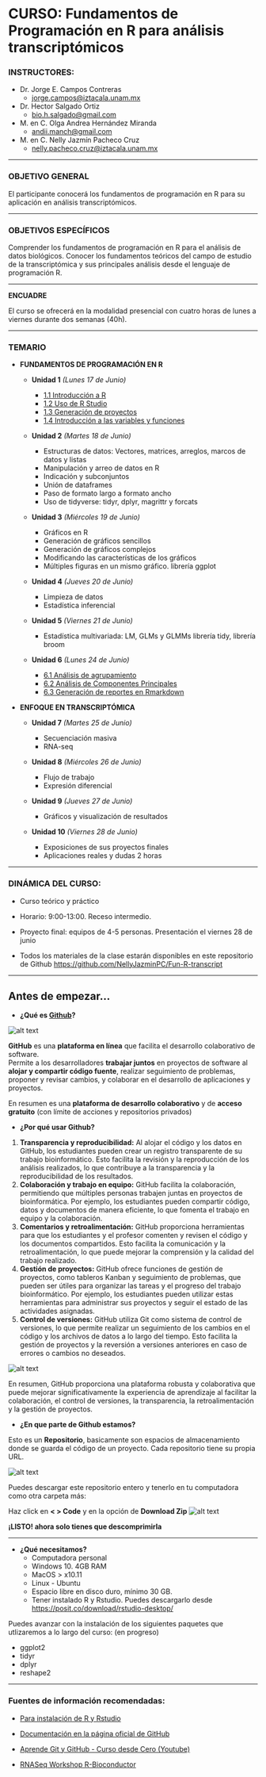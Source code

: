 # CURSO: Fundamentos de Programación en R para análisis transcriptómicos


### INSTRUCTORES:

- Dr. Jorge E. Campos Contreras
    - jorge.campos@iztacala.unam.mx
- Dr. Hector Salgado Ortiz
    - bio.h.salgado@gmail.com
- M. en C. Olga Andrea Hernández Miranda
  - andii.manch@gmail.com
- M. en C. Nelly Jazmín Pacheco Cruz
    - nelly.pacheco.cruz@iztacala.unam.mx
  
----- 
### OBJETIVO GENERAL 

El participante conocerá los fundamentos de programación en R para su aplicación en análisis transcriptómicos. 

---- 

### OBJETIVOS ESPECÍFICOS

Comprender los fundamentos de programación en R para el análisis de datos biológicos.
Conocer los fundamentos teóricos del campo de estudio de la transcriptómica y sus principales análisis desde el lenguaje de programación R.  

----

**ENCUADRE**    

El curso se ofrecerá en la modalidad presencial con cuatro horas de lunes a viernes durante dos semanas (40h).

---

### TEMARIO 

- **FUNDAMENTOS DE PROGRAMACIÓN EN R**
  - **Unidad 1** *(Lunes 17 de Junio)*
    - [1.1 Introducción a R](https://github.com/NellyJazminPC/Fun-R-transcript/blob/main/doc/Unidad_01/U1_1_Intro_R.md)
    - [1.2 Uso de R Studio](https://github.com/NellyJazminPC/Fun-R-transcript/blob/main/doc/Unidad_01/U1_2_Rstudio.md)
    - [1.3 Generación de proyectos](https://github.com/NellyJazminPC/Fun-R-transcript/blob/main/doc/Unidad_01/U1_3_Gestion_proyectos.md)
    - [1.4 Introducción a las variables y funciones](https://github.com/NellyJazminPC/Fun-R-transcript/blob/main/doc/Unidad_01/U1_4_Intro_var_funcion.md)

  - **Unidad 2** *(Martes 18 de Junio)*
      - Estructuras de datos: Vectores, matrices, arreglos, marcos de datos y listas
    - Manipulación y arreo de datos en R
    - Indicación y subconjuntos
    - Unión de dataframes
    - Paso de formato largo a formato ancho
    - Uso de tidyverse: tidyr, dplyr, magrittr y forcats

  - **Unidad 3** *(Miércoles 19 de Junio)*
    - Gráficos en R
    - Generación de gráficos sencillos
    - Generación de gráficos complejos
    - Modificando las características de los gráficos
    - Múltiples figuras en un mismo gráfico. librería ggplot

  - **Unidad 4** *(Jueves 20 de Junio)*
    - Limpieza de datos
    - Estadística inferencial 

  - **Unidad 5** *(Viernes 21 de Junio)*
    - Estadística multivariada: LM, GLMs y GLMMs librería tidy, librería broom 

  - **Unidad 6** *(Lunes 24 de Junio)*
    - [6.1 Análisis de agrupamiento](https://github.com/NellyJazminPC/Fun-R-transcript/blob/main/doc/Unidad_06/U6_1_Analisis_agrupamiento.md)
    - [6.2 Análisis de Componentes Principales](https://github.com/NellyJazminPC/Fun-R-transcript/blob/main/doc/Unidad_06/U6_2_Analisis_Componentes_Principales.md)
    - [6.3 Generación de reportes en Rmarkdown](https://github.com/NellyJazminPC/Fun-R-transcript/blob/main/doc/Unidad_06/U6_3_Rmarkdown.md)

- **ENFOQUE EN TRANSCRIPTÓMICA**

  - **Unidad 7** *(Martes 25 de Junio)*
    - Secuenciación masiva
    - RNA-seq 

  - **Unidad 8** *(Miércoles 26 de Junio)*
    - Flujo de trabajo
    - Expresión diferencial

  - **Unidad 9** *(Jueves 27 de Junio)*
    - Gráficos y visualización de resultados

  - **Unidad 10** *(Viernes 28 de Junio)*
    - Exposiciones de sus proyectos finales
    - Aplicaciones reales y dudas 2 horas
   
-----

### DINÁMICA DEL CURSO:

- Curso teórico y práctico
- Horario: 9:00-13:00. Receso intermedio.
- Proyecto final: equipos de 4-5 personas. Presentación el viernes 28 de junio

- Todos los materiales de la clase estarán disponibles en este repositorio de Github https://github.com/NellyJazminPC/Fun-R-transcript

---
## Antes de empezar...

- **¿Qué es [Github](https://github.com/)?**  

![alt text](image.png)

**GitHub** es una **plataforma en línea** que facilita el desarrollo colaborativo de software.  
Permite a los desarrolladores **trabajar juntos** en proyectos de software al **alojar y compartir código fuente**, realizar seguimiento de problemas, proponer y revisar cambios, y colaborar en el desarrollo de aplicaciones y proyectos.

En resumen es una **plataforma de desarrollo colaborativo** y de **acceso gratuito** (con límite de acciones y repositorios privados)

- **¿Por qué usar Github?**

1. **Transparencia y reproducibilidad:** Al alojar el código y los datos en GitHub, los estudiantes pueden crear un registro transparente de su trabajo bioinformático. Esto facilita la revisión y la reproducción de los análisis realizados, lo que contribuye a la transparencia y la reproducibilidad de los resultados.
1. **Colaboración y trabajo en equipo:** GitHub facilita la colaboración, permitiendo que múltiples personas trabajen juntas en proyectos de bioinformática. Por ejemplo, los estudiantes pueden compartir código, datos y documentos de manera eficiente, lo que fomenta el trabajo en equipo y la colaboración.
3. **Comentarios y retroalimentación:** GitHub proporciona herramientas para que los estudiantes y el profesor comenten y revisen el código y los documentos compartidos. Esto facilita la comunicación y la retroalimentación, lo que puede mejorar la comprensión y la calidad del trabajo realizado.
4. **Gestión de proyectos:** GitHub ofrece funciones de gestión de proyectos, como tableros Kanban y seguimiento de problemas, que pueden ser útiles para organizar las tareas y el progreso del trabajo bioinformático. Por ejemplo, los estudiantes pueden utilizar estas herramientas para administrar sus proyectos y seguir el estado de las actividades asignadas.
5. **Control de versiones:** GitHub utiliza Git como sistema de control de versiones, lo que permite realizar un seguimiento de los cambios en el código y los archivos de datos a lo largo del tiempo. Esto facilita la gestión de proyectos y la reversión a versiones anteriores en caso de errores o cambios no deseados.

![alt text](image-1.png)

En resumen, GitHub proporciona una plataforma robusta y colaborativa que puede mejorar significativamente la experiencia de aprendizaje al facilitar la colaboración, el control de versiones, la transparencia, la retroalimentación y la gestión de proyectos.

- **¿En que parte de Github estamos?**

Esto es un **Repositorio**, basicamente son espacios de almacenamiento donde se guarda el código de un proyecto. Cada repositorio tiene su propia URL.

![alt text](image-2.png)

Puedes descargar este repositorio entero y tenerlo  en tu computadora como otra carpeta más:

Haz click en **< > Code** y en la opción de **Download Zip**
![alt text](image-3.png)

**¡LISTO! ahora solo tienes que descomprimirla**

---
- **¿Qué necesitamos?**
  - Computadora personal
  - Windows 10. 4GB RAM
  - MacOS  > x10.11
  - Linux - Ubuntu
  - Espacio libre en disco duro, mínimo 30 GB.
  - Tener instalado R y Rstudio. Puedes descargarlo desde https://posit.co/download/rstudio-desktop/


Puedes avanzar con la instalación de los siguientes paquetes que utlizaremos a lo largo del curso: (en progreso)
- ggplot2
- tidyr
- dplyr
- reshape2


---
### Fuentes de información recomendadas:
- [Para instalación de R y Rstudio](https://swcarpentry.github.io/r-novice-gapminder-es/index.html) 
- [Documentación en la página oficial de GitHub](https://docs.github.com/es)

- [Aprende Git y GitHub - Curso desde Cero (Youtube)](https://www.youtube.com/watch?v=mBYSUUnMt9M)
- [RNASeq Workshop R-Bioconductor](http://biocluster.ucr.edu/~rkaundal/workshops/R_mar2016/RNAseq.html)

